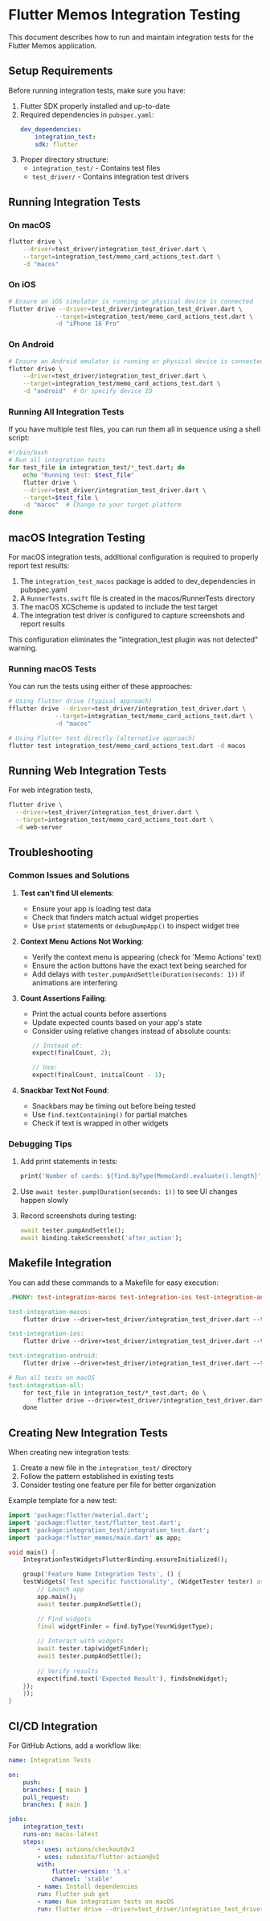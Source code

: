 # Flutter Memos Integration Testing

This document describes how to run and maintain integration tests for the Flutter Memos application.

## Setup Requirements

Before running integration tests, make sure you have:

1. Flutter SDK properly installed and up-to-date
2. Required dependencies in `pubspec.yaml`:
	```yaml
	dev_dependencies:
		integration_test:
		sdk: flutter
	```
3. Proper directory structure:
	- `integration_test/` - Contains test files
	- `test_driver/` - Contains integration test drivers

## Running Integration Tests

### On macOS

```bash
flutter drive \
	--driver=test_driver/integration_test_driver.dart \
	--target=integration_test/memo_card_actions_test.dart \
	-d "macos"
```

### On iOS

```bash
# Ensure an iOS simulator is running or physical device is connected
flutter drive --driver=test_driver/integration_test_driver.dart \
             --target=integration_test/memo_card_actions_test.dart \
             -d "iPhone 16 Pro"
```

### On Android

```bash
# Ensure an Android emulator is running or physical device is connected
flutter drive \
	--driver=test_driver/integration_test_driver.dart \
	--target=integration_test/memo_card_actions_test.dart \
	-d "android"  # Or specify device ID
```

### Running All Integration Tests

If you have multiple test files, you can run them all in sequence using a shell script:

```bash
#!/bin/bash
# Run all integration tests
for test_file in integration_test/*_test.dart; do
	echo "Running test: $test_file"
	flutter drive \
	--driver=test_driver/integration_test_driver.dart \
	--target=$test_file \
	-d "macos"  # Change to your target platform
done
```

## macOS Integration Testing

For macOS integration tests, additional configuration is required to properly report test results:

1. The `integration_test_macos` package is added to dev_dependencies in pubspec.yaml
2. A `RunnerTests.swift` file is created in the macos/RunnerTests directory
3. The macOS XCScheme is updated to include the test target
4. The integration test driver is configured to capture screenshots and report results

This configuration eliminates the "integration_test plugin was not detected" warning.

### Running macOS Tests

You can run the tests using either of these approaches:

```bash
# Using flutter drive (typical approach)
fflutter drive --driver=test_driver/integration_test_driver.dart \
             --target=integration_test/memo_card_actions_test.dart \
             -d "macos"

# Using Flutter test directly (alternative approach)
flutter test integration_test/memo_card_actions_test.dart -d macos
```

## Running Web Integration Tests

For web integration tests,

```bash
flutter drive \
  --driver=test_driver/integration_test_driver.dart \
  --target=integration_test/memo_card_actions_test.dart \
  -d web-server
```

## Troubleshooting

### Common Issues and Solutions

1. **Test can't find UI elements**:
	- Ensure your app is loading test data
	- Check that finders match actual widget properties
	- Use `print` statements or `debugDumpApp()` to inspect widget tree

2. **Context Menu Actions Not Working**:
	- Verify the context menu is appearing (check for 'Memo Actions' text)
	- Ensure the action buttons have the exact text being searched for
	- Add delays with `tester.pumpAndSettle(Duration(seconds: 1))` if animations are interfering

3. **Count Assertions Failing**:
	- Print the actual counts before assertions
	- Update expected counts based on your app's state
	- Consider using relative changes instead of absolute counts:
		```dart
		// Instead of:
		expect(finalCount, 2);
		
		// Use:
		expect(finalCount, initialCount - 1);
		```

4. **Snackbar Text Not Found**:
	- Snackbars may be timing out before being tested
	- Use `find.textContaining()` for partial matches
	- Check if text is wrapped in other widgets

### Debugging Tips

1. Add print statements in tests:
	```dart
	print('Number of cards: ${find.byType(MemoCard).evaluate().length}');
	```

2. Use `await tester.pump(Duration(seconds: 1))` to see UI changes happen slowly

3. Record screenshots during testing:
	```dart
	await tester.pumpAndSettle();
	await binding.takeScreenshot('after_action');
	```

## Makefile Integration

You can add these commands to a Makefile for easy execution:

```makefile
.PHONY: test-integration-macos test-integration-ios test-integration-android

test-integration-macos:
	flutter drive --driver=test_driver/integration_test_driver.dart --target=integration_test/memo_card_actions_test.dart -d "macos"

test-integration-ios:
	flutter drive --driver=test_driver/integration_test_driver.dart --target=integration_test/memo_card_actions_test.dart -d "$(IOS_DEVICE)"

test-integration-android:
	flutter drive --driver=test_driver/integration_test_driver.dart --target=integration_test/memo_card_actions_test.dart -d "$(ANDROID_DEVICE)"

# Run all tests on macOS
test-integration-all:
	for test_file in integration_test/*_test.dart; do \
		flutter drive --driver=test_driver/integration_test_driver.dart --target=$$test_file -d "macos"; \
	done
```

## Creating New Integration Tests

When creating new integration tests:

1. Create a new file in the `integration_test/` directory
2. Follow the pattern established in existing tests
3. Consider testing one feature per file for better organization

Example template for a new test:

```dart
import 'package:flutter/material.dart';
import 'package:flutter_test/flutter_test.dart';
import 'package:integration_test/integration_test.dart';
import 'package:flutter_memos/main.dart' as app;

void main() {
	IntegrationTestWidgetsFlutterBinding.ensureInitialized();

	group('Feature Name Integration Tests', () {
	testWidgets('Test specific functionality', (WidgetTester tester) async {
		// Launch app
		app.main();
		await tester.pumpAndSettle();

		// Find widgets
		final widgetFinder = find.byType(YourWidgetType);
		
		// Interact with widgets
		await tester.tap(widgetFinder);
		await tester.pumpAndSettle();
		
		// Verify results
		expect(find.text('Expected Result'), findsOneWidget);
	});
	});
}
```

## CI/CD Integration

For GitHub Actions, add a workflow like:

```yaml
name: Integration Tests

on:
	push:
	branches: [ main ]
	pull_request:
	branches: [ main ]

jobs:
	integration_test:
	runs-on: macos-latest
	steps:
		- uses: actions/checkout@v3
		- uses: subosito/flutter-action@v2
		with:
			flutter-version: '3.x'
			channel: 'stable'
		- name: Install dependencies
		run: flutter pub get
		- name: Run integration tests on macOS
		run: flutter drive --driver=test_driver/integration_test_driver.dart --target=integration_test/memo_card_actions_test.dart -d "macos"
```
